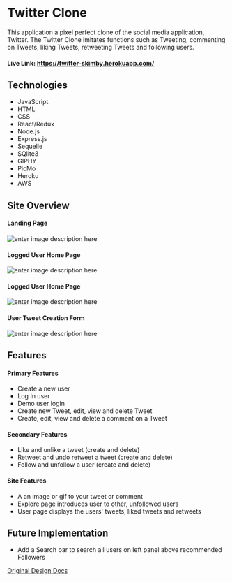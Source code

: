 # Twitter Clone
This application a pixel perfect clone of the social media application, Twitter. The Twitter Clone imitates functions such as Tweeting, commenting on Tweets, liking Tweets, retweeting Tweets and following users. 

#### Live Link:  https://twitter-skimby.herokuapp.com/


## Technologies
- JavaScript
- HTML
- CSS
- React/Redux
- Node.js
- Express.js
- Sequelie
- SQlite3
- GIPHY
- PicMo
- Heroku
- AWS

## Site Overview
#### Landing Page
![enter image description here](https://twitter-skimby-bucket.s3.us-east-1.amazonaws.com/Screen%20Shot%202022-10-10%20at%2011.14.14%20AM.png?response-content-disposition=inline&X-Amz-Security-Token=IQoJb3JpZ2luX2VjEJj//////////wEaCXVzLWVhc3QtMiJHMEUCIArHuD%2bmbCPfRfnvlxeMzcO5E7psXOETpUjLdrurprslAiEAwQNQxLjKhLkiS2/5PWEdjtmshGRBybG4MbsSKASyvHUq5AIIYRAAGgw1MDU1NjI3ODM2MzEiDKtEWbVi1WHdvxmyHCrBAp5GYg5RNhODVjxV98SC2SwldXEWItuwJKImDGpNM2JUCp5kTqUkNIk6/u%2bh%2bDjE9ieaBky%2bKuLUuxLz/jhly%2bzlr8SABA98VLqNQJ3%2bBCIpoRMxxMC56DyWJ5ERwReQLZti1NyQko3iP14cFR/xUYrTP86qvLprXz5iyywCYPOMwEy26ljEm7TWwEnMEpbjRql7JiV7/BIbFYHMgCgAwXta0k2LLvz7qOg%2bGBH/5D2De6WD2RIoYz%2bD7KR18mpnnsFgDH4VLUMTWSgWYNhwgSe2nVLN18xwdHD6jKKZUWVNQzOnG0vUngf%2bRxxJfTZ7Lzcs5GcyPVe%2beIg17ZRroSFRJoCbF2KIvNglGZdnhRAN3Slwf%2bMZdE5rh0ShDEFKKxL9kJCNHD8g4fRUpwjMbMWmcsYS9gx2NbwUbQxjzA5RwjCxi5GaBjqzAoJqdEypjVNmNiUeXu0itxyu/tfN3ZZNl80Pmn%2b4t4si21KAOpYEuzkhMoZcfcV3ouknYHt/OIJ/SbpcQwKz0TARC2NRgYQweTDG91hlEOUSYM3%2blaMugy9/2aArfsvmVaH/JSXo4Rd2gDTFjjF43FyXiMZclzkaeFZePf/KhQr46AZZJ%2blwT1U4sGZlLp/VLzEKlM/riK2lMzKmndt271crRJmChyMHG5jzKJShPd%2bkl9LCTLXgHFT0shYi6v19zoZM%2bwZwPBmujhdf5YIWMq5zOzWBOOFRoOAQv3JSu9qV4HGGtBTCmzoyQaisPQADozJg5NROzGRWX5opQSelGGyhgnKjoMsfaDAWYymcq%2bx/qAMI5TkcvgcxGzD2QmfyZy4ZRrEXAFWRmsf8o0jWxqaXSNA=&X-Amz-Algorithm=AWS4-HMAC-SHA256&X-Amz-Date=20221010T162057Z&X-Amz-SignedHeaders=host&X-Amz-Expires=300&X-Amz-Credential=ASIAXLNPD36HZJPTIIQP/20221010/us-east-1/s3/aws4_request&X-Amz-Signature=d9c73d60668ea039495942b04ce489d7139d1e02c54b614a165f9accfea348e1)
#### Logged User Home Page
![enter image description here](https://twitter-skimby-bucket.s3.us-east-1.amazonaws.com/Screen%20Shot%202022-10-10%20at%2011.14.30%20AM.png?response-content-disposition=inline&X-Amz-Security-Token=IQoJb3JpZ2luX2VjEJj//////////wEaCXVzLWVhc3QtMiJHMEUCIArHuD%2bmbCPfRfnvlxeMzcO5E7psXOETpUjLdrurprslAiEAwQNQxLjKhLkiS2/5PWEdjtmshGRBybG4MbsSKASyvHUq5AIIYRAAGgw1MDU1NjI3ODM2MzEiDKtEWbVi1WHdvxmyHCrBAp5GYg5RNhODVjxV98SC2SwldXEWItuwJKImDGpNM2JUCp5kTqUkNIk6/u%2bh%2bDjE9ieaBky%2bKuLUuxLz/jhly%2bzlr8SABA98VLqNQJ3%2bBCIpoRMxxMC56DyWJ5ERwReQLZti1NyQko3iP14cFR/xUYrTP86qvLprXz5iyywCYPOMwEy26ljEm7TWwEnMEpbjRql7JiV7/BIbFYHMgCgAwXta0k2LLvz7qOg%2bGBH/5D2De6WD2RIoYz%2bD7KR18mpnnsFgDH4VLUMTWSgWYNhwgSe2nVLN18xwdHD6jKKZUWVNQzOnG0vUngf%2bRxxJfTZ7Lzcs5GcyPVe%2beIg17ZRroSFRJoCbF2KIvNglGZdnhRAN3Slwf%2bMZdE5rh0ShDEFKKxL9kJCNHD8g4fRUpwjMbMWmcsYS9gx2NbwUbQxjzA5RwjCxi5GaBjqzAoJqdEypjVNmNiUeXu0itxyu/tfN3ZZNl80Pmn%2b4t4si21KAOpYEuzkhMoZcfcV3ouknYHt/OIJ/SbpcQwKz0TARC2NRgYQweTDG91hlEOUSYM3%2blaMugy9/2aArfsvmVaH/JSXo4Rd2gDTFjjF43FyXiMZclzkaeFZePf/KhQr46AZZJ%2blwT1U4sGZlLp/VLzEKlM/riK2lMzKmndt271crRJmChyMHG5jzKJShPd%2bkl9LCTLXgHFT0shYi6v19zoZM%2bwZwPBmujhdf5YIWMq5zOzWBOOFRoOAQv3JSu9qV4HGGtBTCmzoyQaisPQADozJg5NROzGRWX5opQSelGGyhgnKjoMsfaDAWYymcq%2bx/qAMI5TkcvgcxGzD2QmfyZy4ZRrEXAFWRmsf8o0jWxqaXSNA=&X-Amz-Algorithm=AWS4-HMAC-SHA256&X-Amz-Date=20221010T161949Z&X-Amz-SignedHeaders=host&X-Amz-Expires=300&X-Amz-Credential=ASIAXLNPD36HZJPTIIQP/20221010/us-east-1/s3/aws4_request&X-Amz-Signature=0c5ff235261ba0f29aab787ef2fe8cdf73844a915c9a425d26310ed523fd785b)
#### Logged User Home Page
![enter image description here](https://twitter-skimby-bucket.s3.us-east-1.amazonaws.com/Screen%20Shot%202022-10-10%20at%2011.14.59%20AM.png?response-content-disposition=inline&X-Amz-Security-Token=IQoJb3JpZ2luX2VjEJj//////////wEaCXVzLWVhc3QtMiJHMEUCIArHuD%2bmbCPfRfnvlxeMzcO5E7psXOETpUjLdrurprslAiEAwQNQxLjKhLkiS2/5PWEdjtmshGRBybG4MbsSKASyvHUq5AIIYRAAGgw1MDU1NjI3ODM2MzEiDKtEWbVi1WHdvxmyHCrBAp5GYg5RNhODVjxV98SC2SwldXEWItuwJKImDGpNM2JUCp5kTqUkNIk6/u%2bh%2bDjE9ieaBky%2bKuLUuxLz/jhly%2bzlr8SABA98VLqNQJ3%2bBCIpoRMxxMC56DyWJ5ERwReQLZti1NyQko3iP14cFR/xUYrTP86qvLprXz5iyywCYPOMwEy26ljEm7TWwEnMEpbjRql7JiV7/BIbFYHMgCgAwXta0k2LLvz7qOg%2bGBH/5D2De6WD2RIoYz%2bD7KR18mpnnsFgDH4VLUMTWSgWYNhwgSe2nVLN18xwdHD6jKKZUWVNQzOnG0vUngf%2bRxxJfTZ7Lzcs5GcyPVe%2beIg17ZRroSFRJoCbF2KIvNglGZdnhRAN3Slwf%2bMZdE5rh0ShDEFKKxL9kJCNHD8g4fRUpwjMbMWmcsYS9gx2NbwUbQxjzA5RwjCxi5GaBjqzAoJqdEypjVNmNiUeXu0itxyu/tfN3ZZNl80Pmn%2b4t4si21KAOpYEuzkhMoZcfcV3ouknYHt/OIJ/SbpcQwKz0TARC2NRgYQweTDG91hlEOUSYM3%2blaMugy9/2aArfsvmVaH/JSXo4Rd2gDTFjjF43FyXiMZclzkaeFZePf/KhQr46AZZJ%2blwT1U4sGZlLp/VLzEKlM/riK2lMzKmndt271crRJmChyMHG5jzKJShPd%2bkl9LCTLXgHFT0shYi6v19zoZM%2bwZwPBmujhdf5YIWMq5zOzWBOOFRoOAQv3JSu9qV4HGGtBTCmzoyQaisPQADozJg5NROzGRWX5opQSelGGyhgnKjoMsfaDAWYymcq%2bx/qAMI5TkcvgcxGzD2QmfyZy4ZRrEXAFWRmsf8o0jWxqaXSNA=&X-Amz-Algorithm=AWS4-HMAC-SHA256&X-Amz-Date=20221010T162124Z&X-Amz-SignedHeaders=host&X-Amz-Expires=300&X-Amz-Credential=ASIAXLNPD36HZJPTIIQP/20221010/us-east-1/s3/aws4_request&X-Amz-Signature=2aea154495f365e84c56bf2db08c840187b2ad30dc8781c0c24f93ba2e4cc457)
#### User Tweet Creation Form 
![enter image description here](https://twitter-skimby-bucket.s3.us-east-1.amazonaws.com/Screen%20Shot%202022-10-10%20at%2011.23.16%20AM.png?response-content-disposition=inline&X-Amz-Security-Token=IQoJb3JpZ2luX2VjEJj//////////wEaCXVzLWVhc3QtMiJHMEUCIArHuD%2bmbCPfRfnvlxeMzcO5E7psXOETpUjLdrurprslAiEAwQNQxLjKhLkiS2/5PWEdjtmshGRBybG4MbsSKASyvHUq5AIIYRAAGgw1MDU1NjI3ODM2MzEiDKtEWbVi1WHdvxmyHCrBAp5GYg5RNhODVjxV98SC2SwldXEWItuwJKImDGpNM2JUCp5kTqUkNIk6/u%2bh%2bDjE9ieaBky%2bKuLUuxLz/jhly%2bzlr8SABA98VLqNQJ3%2bBCIpoRMxxMC56DyWJ5ERwReQLZti1NyQko3iP14cFR/xUYrTP86qvLprXz5iyywCYPOMwEy26ljEm7TWwEnMEpbjRql7JiV7/BIbFYHMgCgAwXta0k2LLvz7qOg%2bGBH/5D2De6WD2RIoYz%2bD7KR18mpnnsFgDH4VLUMTWSgWYNhwgSe2nVLN18xwdHD6jKKZUWVNQzOnG0vUngf%2bRxxJfTZ7Lzcs5GcyPVe%2beIg17ZRroSFRJoCbF2KIvNglGZdnhRAN3Slwf%2bMZdE5rh0ShDEFKKxL9kJCNHD8g4fRUpwjMbMWmcsYS9gx2NbwUbQxjzA5RwjCxi5GaBjqzAoJqdEypjVNmNiUeXu0itxyu/tfN3ZZNl80Pmn%2b4t4si21KAOpYEuzkhMoZcfcV3ouknYHt/OIJ/SbpcQwKz0TARC2NRgYQweTDG91hlEOUSYM3%2blaMugy9/2aArfsvmVaH/JSXo4Rd2gDTFjjF43FyXiMZclzkaeFZePf/KhQr46AZZJ%2blwT1U4sGZlLp/VLzEKlM/riK2lMzKmndt271crRJmChyMHG5jzKJShPd%2bkl9LCTLXgHFT0shYi6v19zoZM%2bwZwPBmujhdf5YIWMq5zOzWBOOFRoOAQv3JSu9qV4HGGtBTCmzoyQaisPQADozJg5NROzGRWX5opQSelGGyhgnKjoMsfaDAWYymcq%2bx/qAMI5TkcvgcxGzD2QmfyZy4ZRrEXAFWRmsf8o0jWxqaXSNA=&X-Amz-Algorithm=AWS4-HMAC-SHA256&X-Amz-Date=20221010T162350Z&X-Amz-SignedHeaders=host&X-Amz-Expires=300&X-Amz-Credential=ASIAXLNPD36HZJPTIIQP/20221010/us-east-1/s3/aws4_request&X-Amz-Signature=e222cb44396ad3c4c89cbb5cebf91810e464400a589630525d8ed161af6ceb94)
## Features 
#### Primary Features
- Create a new user
- Log In user
- Demo user login
- Create new Tweet, edit, view and delete Tweet
- Create, edit, view and delete a comment on a Tweet
#### Secondary Features 
- Like and unlike a tweet (create and delete)
- Retweet and undo retweet a tweet (create and delete)
- Follow and unfollow a user (create and delete)
#### Site Features 
- A an image or gif to your tweet or comment
- Explore page introduces user to other, unfollowed users
- User page displays the users' tweets, liked tweets and retweets

## Future Implementation
- Add a Search bar to search all users on left panel above recommended Followers

[Original Design Docs](https://github.com/skimby/Twitter-Clone/wiki/Original-Design-Docs)
